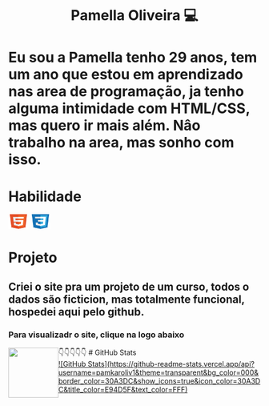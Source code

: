 <div align="center">

# Pamella Oliveira  💻

</div>

<h1>Eu sou a Pamella tenho 29 anos, tem um ano que estou em aprendizado nas area de programação, ja tenho alguma intimidade com HTML/CSS, mas quero ir mais além.
Nâo trabalho na area, mas sonho com isso.
</h1>

# Habilidade 
<div>
<img align="center" alt="HTML" height="30" width="40" src="https://raw.githubusercontent.com/devicons/devicon/master/icons/html5/html5-original.svg">
<img align="center" alt="CSS" height="30" width="40" src="https://raw.githubusercontent.com/devicons/devicon/master/icons/css3/css3-original.svg"> </div>

# Projeto
<h2>
Criei o site pra um projeto de um curso, todos o dados são ficticion, mas totalmente funcional, hospedei aqui pelo github.</h2>

<h3>Para visualizadr o site, clique na logo abaixo</h3>
<div> 👇👇👇👇👇
# GitHub Stats
<a href="https://pamkaroliv1.github.io/Tedtech/"><img align="left" height="100" width="100" src= "https://pamkaroliv1.github.io/Tedtech/tedtech.png" class="media-object  img-responsive img-thumbnail"> </div>
![GitHub Stats](https://github-readme-stats.vercel.app/api?username=pamkaroliv1&theme=transparent&bg_color=000&border_color=30A3DC&show_icons=true&icon_color=30A3DC&title_color=E94D5F&text_color=FFF)



